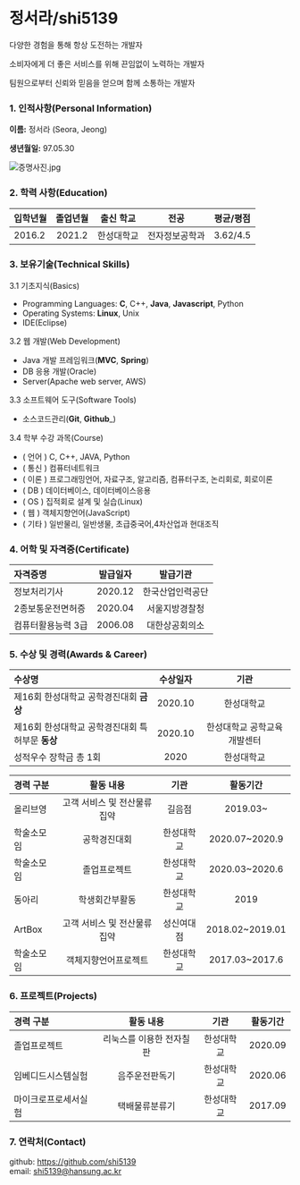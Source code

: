# 정서라/shi5139

다양한 경험을 통해 항상 도전하는 개발자

소비자에게 더 좋은 서비스를 위해 끈임없이 노력하는 개발자

팀원으로부터 신뢰와 믿음을 얻으며 함께 소통하는 개발자 


### 1. 인적사항(Personal Information)  

  **이름:** 정서라 (Seora, Jeong)
  
  **생년월일:** 97.05.30  

  ![증명사진.jpg](https://github.com/wjdtjf5139/hello-me/blob/cv/%EC%A6%9D%EB%AA%85%EC%82%AC%EC%A7%84.jpg)
  
### 2. 학력 사항(Education)  

| 입학년월 | 졸업년월 | 출신 학교 |전공 | 평균/평점 | 
| :---         |     :---:      |        :---:   |    :---:      | :---:       |  
| 2016.2 | 2021.2 | 한성대학교   |전자정보공학과 | 3.62/4.5 |

### 3. 보유기술(Technical Skills)

3.1  기초지식(Basics)
* Programming Languages: __C__, C++, __Java__, __Javascript__, Python
* Operating Systems: __Linux__, Unix
* IDE(Eclipse)

3.2 웹 개발(Web Development)
* Java 개발 프레임워크(__MVC__, __Spring__)
* DB 응용 개발(Oracle)
* Server(Apache web server, AWS)

3.3 소프트웨어 도구(Software Tools)
* 소스코드관리(__Git__, __Github___)

3.4 학부 수강 과목(Course)
* ( 언어 ) C, C++,  JAVA, Python
* ( 통신 ) 컴퓨터네트워크
* ( 이론 ) 프로그래밍언어, 자료구조, 알고리즘, 컴퓨터구조, 논리회로, 회로이론
* ( DB ) 데이터베이스, 데이터베이스응용
* ( OS ) 집적회로 설계 및 실습(Linux)
* ( 웹 ) 객체지향언어(JavaScript)
* ( 기타 ) 일반물리, 일반생물, 초급중국어,4차산업과 현대조직



### 4. 어학 및 자격증(Certificate)

| 자격증명 | 발급일자  | 발급기관|
| :---         |     :---:      |         :---:   | 
| 정보처리기사 | 2020.12 | 한국산업인력공단 | 
| 2종보통운전면허증 | 2020.04 | 서울지방경찰청 | 
| 컴퓨터활용능력 3급 | 2006.08 | 대한상공회의소 | 


### 5. 수상 및 경력(Awards & Career)

| 수상명 | 수상일자 | 기관 |
| :---         |     :---:      |         :---:    |
| 제16회 한성대학교 공학경진대회 **금상**  | 2020.10      | 한성대학교   |
| 제16회 한성대학교 공학경진대회 특허부문 **동상** | 2020.10      | 한성대학교 공학교육개발센터  |
| 성적우수 장학금 총 1회  | 2020    | 한성대학교   |


| 경력 구분 | 활동 내용 | 기관 |활동기간 |
| :---         |     :---:      |        :---:   |    :---:      | 
| 올리브영 | 고객 서비스 및 전산물류 집약 | 길음점 |2019.03~  |
| 학술소모임 | 공학경진대회 | 한성대학교 |2020.07~2020.9  |
| 학술소모임 | 졸업프로젝트 | 한성대학교 |2020.03~2020.6  |
| 동아리 | 학생회간부활동 | 한성대학교 |2019  |
| ArtBox | 고객 서비스 및 전산물류 집약  | 성신여대점 |2018.02~2019.01  |
| 학술소모임 | 객체지향언어프로젝트 | 한성대학교 |2017.03~2017.6  |


### 6. 프로젝트(Projects)
| 경력 구분 | 활동 내용 | 기관 |활동기간 |
| :---         |     :---:      |        :---:   |    :---:      | 
| 졸업프로젝트 | 리눅스를 이용한 전자칠판 | 한성대학교 |2020.09  |
| 임베디드시스템실험 | 음주운전판독기 | 한성대학교 |2020.06  |
| 마이크로프로세서실험 | 택배물류분류기 | 한성대학교 |2017.09  |

### 7. 연락처(Contact)
github: https://github.com/shi5139  
email: shi5139@hansung.ac.kr
